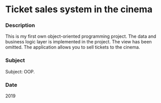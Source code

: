 # Ticket sales system in the cinema

### Description
This is my first own object-oriented programming project. The data and business logic layer is implemented in the project. The view has been omitted. The application allows you to sell tickets to the cinema.

### Subject
Subject: OOP.

### Date
2019
